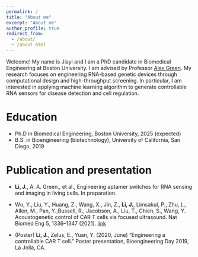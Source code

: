 ```yaml
---
permalink: /
title: "About me"
excerpt: "About me"
author_profile: true
redirect_from: 
  - /about/
  - /about.html
---
```

Welcome! My name is Jiayi and I am a PhD candidate in Biomedical Engineering at Boston University. I am advised by Professor [Alex Green](https://www.alexgreenlab.org/). My research focuses on engineering RNA-based genetic devices through computational design and high-throughput screening. In particular, I am interested in applying machine learning algorithm to generate controllable RNA sensors for disease detection and cell regulation.

Education
======
* Ph.D in Biomedical Engineering, Boston University, 2025 (expected)
* B.S. in Bioengineering (biotechnology), University of California, San Diego, 2019

Publication and presentation
======
* **Li, J.**, A. A. Green., et al., Engineering aptamer switches for RNA sensing and imaging in living cells. In preparation.

* Wu, Y., Liu, Y., Huang, Z., Wang, X., Jin, Z., **Li, J.**, Limsakul, P., Zhu, L., Allen, M., Pan, Y.,Bussell, R., Jacobson, A., Liu, T., Chien, S., Wang, Y. Acoustogenetic control of CAR T cells via focused ultrasound. Nat Biomed Eng 5, 1336–1347 (2021). [link](https://doi.org/10.1038/s41551-021-00779-w) 

* (Poster) **Li, J.**, Zelus, E., Yuan, Y. (2020, June) “Engineering a controllable CAR T cell.” Poster presentation, Bioengineering Day 2019, La Jolla, CA.